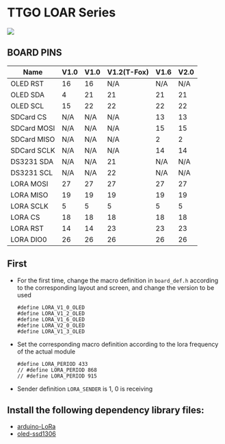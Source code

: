 TTGO LOAR Series
==============================
![](1.png)

## BOARD PINS
| Name        | V1.0 | V1.0 | V1.2(T-Fox) | V1.6 | V2.0 |
| ----------- | ---- | ---- | ----------- | ---- | ---- |
| OLED RST    | 16   | 16   | N/A         | N/A  | N/A  |
| OLED SDA    | 4    | 21   | 21          | 21   | 21   |
| OLED SCL    | 15   | 22   | 22          | 22   | 22   |
| SDCard CS   | N/A  | N/A  | N/A         | 13   | 13   |
| SDCard MOSI | N/A  | N/A  | N/A         | 15   | 15   |
| SDCard MISO | N/A  | N/A  | N/A         | 2    | 2    |
| SDCard SCLK | N/A  | N/A  | N/A         | 14   | 14   |
| DS3231 SDA  | N/A  | N/A  | 21          | N/A  | N/A  |
| DS3231 SCL  | N/A  | N/A  | 22          | N/A  | N/A  |
| LORA MOSI   | 27   | 27   | 27          | 27   | 27   |
| LORA MISO   | 19   | 19   | 19          | 19   | 19   |
| LORA SCLK   | 5    | 5    | 5           | 5    | 5    |
| LORA CS     | 18   | 18   | 18          | 18   | 18   |
| LORA RST    | 14   | 14   | 23          | 23   | 23   |
| LORA DIO0   | 26   | 26   | 26          | 26   | 26   |


## First

- For the first time, change the macro definition in `board_def.h` according to the corresponding layout and screen, and change the version to be used
    ```
    #define LORA_V1_0_OLED  
    #define LORA_V1_2_OLED  
    #define LORA_V1_6_OLED  
    #define LORA_V2_0_OLED  
    #define LORA_V1_3_OLED 
    ```

- Set the corresponding macro definition according to the lora frequency of the actual module
    ```
    #define LORA_PERIOD 433  
    // #define LORA_PERIOD 868  
    // #define LORA_PERIOD 915   
    
    ```

- Sender definition `LORA_SENDER` is 1, 0 is receiving

## Install the following dependency library files:
- [arduino-LoRa](https://github.com/sandeepmistry/arduino-LoRa)
- [oled-ssd1306](https://github.com/ThingPulse/esp8266-oled-ssd1306)

